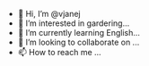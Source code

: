 - 👋 Hi, I’m @vjanej
- 👀 I’m interested in gardering...
- 🌱 I’m currently learning English...
- 💞️ I’m looking to collaborate on ...
- 📫 How to reach me ...

<!---
vjanej/vjanej is a ✨ special ✨ repository because its `README.md` (this file) appears on your GitHub profile.
You can click the Preview link to take a look at your changes.
--->
